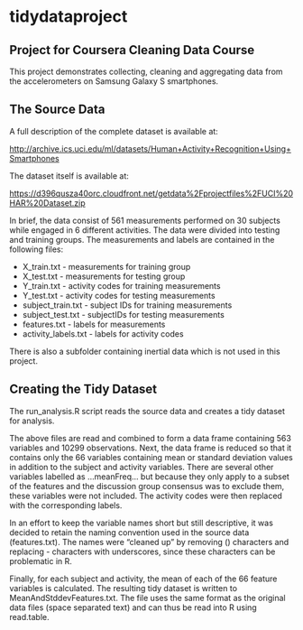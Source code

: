 tidydataproject
===============

## Project for Coursera Cleaning Data Course

This project demonstrates collecting, cleaning and aggregating data from the accelerometers on Samsung Galaxy S smartphones.

## The Source Data

A full description of the complete dataset is available at:

http://archive.ics.uci.edu/ml/datasets/Human+Activity+Recognition+Using+Smartphones 

The dataset itself is available at: 

https://d396qusza40orc.cloudfront.net/getdata%2Fprojectfiles%2FUCI%20HAR%20Dataset.zip

In brief, the data consist of 561 measurements performed on 30 subjects while engaged in 6 different activities. The data were divided into testing and training groups. The measurements and labels are contained in the following files:

* X_train.txt - measurements for training group
* X_test.txt - measurements for testing group
* Y_train.txt - activity codes for training measurements
* Y_test.txt - activity codes for testing measurements
* subject_train.txt - subject IDs for training measurements
* subject_test.txt - subjectIDs for testing measurements
* features.txt - labels for measurements
* activity_labels.txt - labels for activity codes

There is also a subfolder containing inertial data which is not used in this project.

## Creating the Tidy Dataset

The run_analysis.R script reads the source data and creates a tidy dataset for analysis.

The above files are read and combined to form a data frame containing 563 variables and 10299 observations. Next, the data frame is reduced so that it contains only the 66 variables containing mean or standard deviation values in addition to the subject and activity variables. There are several other variables labelled as …meanFreq… but because they only apply to a subset of the features and the discussion group consensus was to exclude them, these variables were not included. The activity codes were then replaced with the corresponding labels.

In an effort to keep the variable names short but still descriptive, it was decided to retain the naming convention used in the source data (features.txt). The names were “cleaned up” by removing () characters and replacing - characters with underscores, since these characters can be problematic in R.

Finally, for each subject and activity, the mean of each of the 66 feature variables is calculated. The resulting tidy dataset is written to MeanAndStddevFeatures.txt. The file uses the same format as the original data files (space separated text) and can thus be read into R using read.table.  

